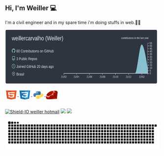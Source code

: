 ## Hi, I'm Weiller 💻

I'm a civil engineer and in my spare time i'm doing stuffs in web.🐱‍👤
<div align="center">
  <a href="https://github.com/weillercarvalho">
  <img height="180em" width="720em" src="https://raw.githubusercontent.com/weillercarvalho/weillercarvalho/main/profile-summary-card-output/nord_dark/0-profile-details.svg"/>
</div>
<div style="display: inline_block"><br>
  <img align="center" alt="Github-HTML" height="30" width="40" src="https://raw.githubusercontent.com/devicons/devicon/master/icons/html5/html5-original.svg">
  <img align="center" alt="Github-CSS" height="30" width="40" src="https://raw.githubusercontent.com/devicons/devicon/master/icons/css3/css3-original.svg">
  <img align="center" alt="Github-Python" height="30" width="40" src="https://raw.githubusercontent.com/devicons/devicon/master/icons/python/python-original.svg">
  <img align="center" alt="Github-Ruby" height="30" width="40" src="https://raw.githubusercontent.com/devicons/devicon/master/icons/ruby/ruby-original.svg">
</div>
  
 ##
 
<div> 
  <a href = "mailto:engweiller@hotmail.com"><img src="https://img.shields.io/badge/-HOTMAIL-lightgrey" alt="Shield-IO weiller hotmail"target="_blank"></a>
  <a href="https://www.linkedin.com/in/weillercarvalho/" target="_blank"><img src="https://img.shields.io/badge/-LINKEDIN-blue" target="_blank"></a>
  <a href="https://linktr.ee/weillercarvalho" target="_blank"><img src="https://img.shields.io/badge/-LINKTREE-green" target="_blank"></a>

  ![Snake animation](https://github.com/weillercarvalho/weillercarvalho/blob/output/github-contribution-grid-snake.svg)
  
  
  
